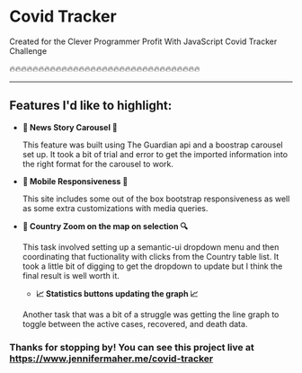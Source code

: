 # Covid Tracker

Created for the Clever Programmer Profit With JavaScript Covid Tracker Challenge


🔥🔥🔥🔥🔥🔥🔥🔥🔥🔥🔥🔥🔥🔥🔥🔥🔥🔥🔥🔥🔥🔥🔥🔥🔥🔥🔥🔥🔥🔥🔥🔥🔥

---
## Features I'd like to highlight:

* **🎠 News Story Carousel 🎠**

    This feature was built using The Guardian api and a boostrap carousel set up. It took a bit of trial and error to get the imported information into the right format for the carousel to work.

* **📱 Mobile Responsiveness 📱**

    This site includes some out of the box bootstrap responsiveness as well as some extra customizations with media queries.

* **🔎 Country Zoom on the map on selection 🔍**

    This task involved setting up a semantic-ui dropdown menu and then coordinating that fuctionality with clicks from the Country table list. It took a little bit of digging to get the dropdown to update but I think the final result is well worth it.
    
    * **📈 Statistics buttons updating the graph 📈**

    Another task that was a bit of a struggle was getting the line graph to toggle between the active cases, recovered, and death data.

### Thanks for stopping by! You can see this project live at https://www.jennifermaher.me/covid-tracker



